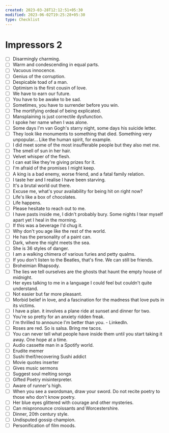 ```yaml
---
created: 2023-03-28T12:12:51+05:30
modified: 2023-06-02T19:25:28+05:30
type: Checklist
---
```


# Impressors 2

- [ ] Disarmingly charming.
- [ ] Warm and condescending in equal parts.
- [ ] Vacuous innocence.
- [ ] Genius of the corruption.
- [ ] Despicable toad of a man.
- [ ] Optimism is the first cousin of love.
- [ ] We have to earn our future.
- [ ] You have to be awake to be  sad.
- [ ] Sometimes, you have to surrender before you win.
- [ ] The mortifying ordeal of being explicated.
- [ ] Mansplaining is just correctile dysfunction.
- [ ] I spoke her name when I was alone.
- [ ] Some days I'm van Gogh's starry night, some days his suicide letter.
- [ ] They look like monuments to something that died. Something very unpopular... Like the human spirit, for example.
- [ ] I did meet some of the most insufferable people but they also met me.
- [ ] The smell of sun in her hair.
- [ ] Velvet whisper of the flesh.
- [ ] I can eat like they're giving prizes for it.
- [ ] I'm afraid of the promises I might keep.
- [ ] A king is a bad enemy, worse friend, and a fatal family relation.
- [ ] I taste her and I realise I have been starving.
- [ ] It's a brutal world out there.
- [ ] Excuse me, what's your availability for being hit on right now?
- [ ] Life's like a box of chocolates.
- [ ] Life happens.
- [ ] Please hesitate to reach out to me.
- [ ] I have pasts inside me, I didn't probably bury. Some nights I tear myself apart yet I heal in the morning.
- [ ] If this was a beverage I'd chug it.
- [ ] Why don't you age like the rest of the world.
- [ ] He has the personality of a paint can.
- [ ] Dark, where the night meets the sea.
- [ ] She is 36 styles of danger.
- [ ] I am a walking chimera of various furies and petty qualms.
- [ ] If you don't listen to the Beatles, that's fine. We can still be friends.
- [ ] Broheimian Rhapsody.
- [ ] The lies we tell ourselves are the ghosts that haunt the empty house of midnight.
- [ ] Her eyes talking to me in a language I could feel but couldn't quite understand.
- [ ] Not easier but far more pleasant.
- [ ] Morbid belief in love, and a fascination for the madness that love puts in its victims.
- [ ] I have a plan. it involves a plane ride at sunset and dinner for two.
- [ ] You're so pretty for an anxiety ridden freak.
- [ ] I'm thrilled to announce I'm better than you. - LinkedIn.
- [ ] Roses are red. So is salsa. Bring me tacos.
- [ ] You can never tell what people have inside them until you start taking it away. One hope at a time.
- [ ] Audio cassette man in a Spotify world.
- [ ] Erudite memer
- [ ] Sushi theif/recovering Sushi addict
- [ ] Movie quotes inserter
- [ ] Gives music sermons
- [ ] Suggest soul melting songs
- [ ] Gifted Poetry misinterpreter.
- [ ] Aware of runner's high.
- [ ] When you see a swordsman, draw your sword. Do not recite poetry to those who don't know poetry.
- [ ] Her blue eyes glittered with courage and other mysteries.
- [ ] Can mispronounce croissants and Worcestershire.
- [ ] Dinner, 20th century style.
- [ ] Undisputed gossip champion.
- [ ] Personification of film moods.

